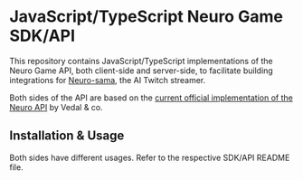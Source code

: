 # JavaScript/TypeScript Neuro Game SDK/API

This repository contains JavaScript/TypeScript implementations of the Neuro Game API, both client-side and server-side, to facilitate building integrations for [Neuro-sama](https://twitch.tv/vedal987), the AI Twitch streamer.

Both sides of the API are based on the [current official implementation of the Neuro API](https://github.com/VedalAI/neuro-sdk/blob/main/API/SPECIFICATION.md) by Vedal & co.

## Installation & Usage

Both sides have different usages. Refer to the respective SDK/API README file.
